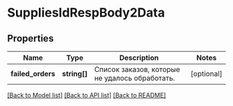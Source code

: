 # SuppliesIdRespBody2Data

## Properties
Name | Type | Description | Notes
------------ | ------------- | ------------- | -------------
**failed_orders** | **string[]** | Список заказов, которые не удалось обработать. | [optional] 

[[Back to Model list]](../../README.md#documentation-for-models) [[Back to API list]](../../README.md#documentation-for-api-endpoints) [[Back to README]](../../README.md)

